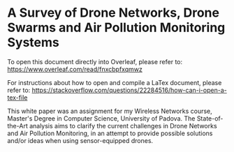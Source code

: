 # A Survey of Drone Networks, Drone Swarms and Air Pollution Monitoring Systems

To open this document directly into Overleaf, please refer to:
https://www.overleaf.com/read/fnxcbpfxqmwz

For instructions about how to open and compile a LaTex document, please refer to: https://stackoverflow.com/questions/22284516/how-can-i-open-a-tex-file

This white paper was an assignment for my Wireless Networks course, Master's Degree in Computer Science, University of Padova. The State-of-the-Art analysis aims to clarify the current challenges in Drone Networks and Air Pollution Monitoring, in an attempt to provide possible solutions and/or ideas when using sensor-equipped drones.
